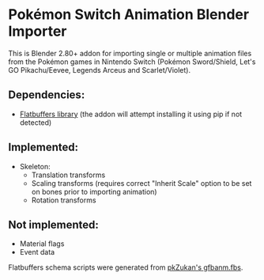 # Pokémon Switch Animation Blender Importer

This is Blender 2.80+ addon for importing single or multiple animation files from the Pokémon games in Nintendo Switch (Pokémon Sword/Shield, Let's GO Pikachu/Eevee, Legends Arceus and Scarlet/Violet).
## Dependencies:
- [Flatbuffers library](https://pypi.org/project/flatbuffers/) (the addon will attempt installing it using pip if not detected)
## Implemented:
- Skeleton:
  - Translation transforms
  - Scaling transforms (requires correct "Inherit Scale" option to be set on bones prior to importing animation)
  - Rotation transforms
## Not implemented:
- Material flags
- Event data

Flatbuffers schema scripts were generated from [pkZukan's gfbanm.fbs](https://github.com/pkZukan/PokeDocs/blob/main/SWSH/Flatbuffers/Animation/gfbanm.fbs).
